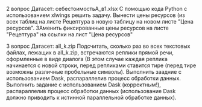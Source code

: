 2 вопрос
Датасет: себестоимостьА_в1.xlsx
С помощью кода Python с использованием xlwings решить задачу. Вынести цены ресурсов (из всех таблиц на листе Рецептура в новую таблицу на новом листе "Цена ресурсов". ЗАменить фиксированные цены ресурсов на листе "Рецептура" на ссылки на лист "Цена ресурсов"

3 вопрос
Датасет: all_k.zip
Подсчитать, сколько раз во всех текстовых файлах, лежащих в all_k.zip, встречаются реплики прямой речи, оформленные в виде диалога (В этом случае каждая реплика начинается с новой строки, перед репликами ставится тире (перед тире возможны различные пробельные символы). Выполнить заадние с использованием Dask, распараллелив процесс обработки данных.
Выполнить задание с использованием Dask (корректным!), распараллелив процесс обработки данных (использование Dask должно приводить к истинной параллельной обработке данных).
